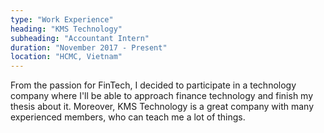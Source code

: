 ```yaml
---
type: "Work Experience"
heading: "KMS Technology"
subheading: "Accountant Intern"
duration: "November 2017 - Present"
location: "HCMC, Vietnam"
---
```

<p>
From the passion for FinTech, I decided to participate in a technology company where I'll be able to
approach finance technology and finish my thesis about it. Moreover, KMS Technology is a great company with 
many experienced members, who can teach me a lot of things.
</p>
